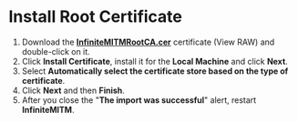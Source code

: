 # Install Root Certificate

1. Download the [**InfiniteMITMRootCA.cer**](/cert/InfiniteMITMRootCA.cer) certificate (View RAW) and double-click on it.
2. Click **Install Certificate**, install it for the **Local Machine** and click **Next**.
3. Select **Automatically select the certificate store based on the type of certificate**.
4. Click **Next** and then **Finish**.
5. After you close the "**The import was successful**" alert, restart **InfiniteMITM**.

